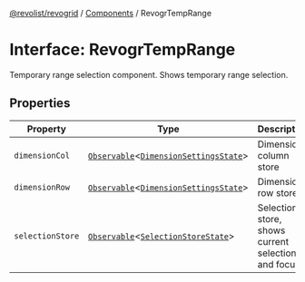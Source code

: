 [@revolist/revogrid](README.md) / [Components](Namespace.Components.md) / RevogrTempRange

# Interface: RevogrTempRange

Temporary range selection component. Shows temporary range selection.

## Properties

| Property | Type | Description | Defined in |
| ------ | ------ | ------ | ------ |
| `dimensionCol` | [`Observable`](TypeAlias.Observable.md)\<[`DimensionSettingsState`](Interface.DimensionSettingsState.md)\> | Dimension column store | [src/components.d.ts:642](https://github.com/revolist/revogrid/blob/a649ddca5a4a20f5f68ee92610066873d77a049a/src/components.d.ts#L642) |
| `dimensionRow` | [`Observable`](TypeAlias.Observable.md)\<[`DimensionSettingsState`](Interface.DimensionSettingsState.md)\> | Dimension row store | [src/components.d.ts:646](https://github.com/revolist/revogrid/blob/a649ddca5a4a20f5f68ee92610066873d77a049a/src/components.d.ts#L646) |
| `selectionStore` | [`Observable`](TypeAlias.Observable.md)\<[`SelectionStoreState`](TypeAlias.SelectionStoreState.md)\> | Selection store, shows current selection and focus | [src/components.d.ts:650](https://github.com/revolist/revogrid/blob/a649ddca5a4a20f5f68ee92610066873d77a049a/src/components.d.ts#L650) |
